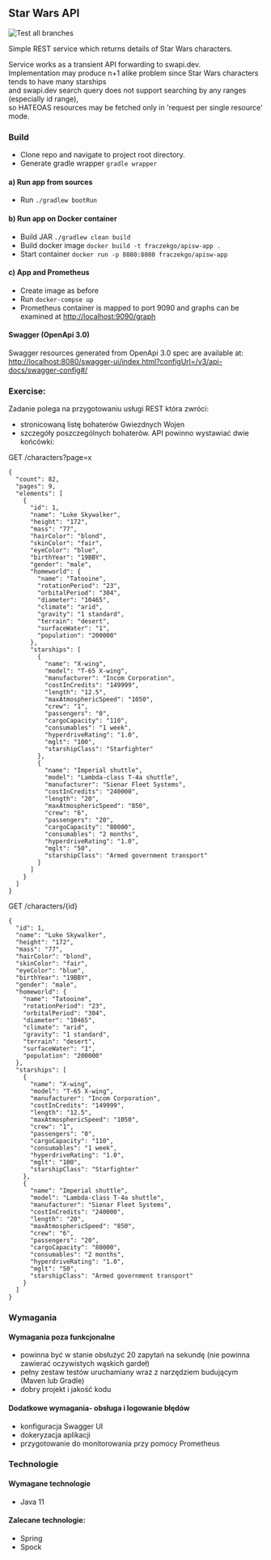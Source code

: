 ## Star Wars API
![Test all branches](https://github.com/Patrolfr/apisw/workflows/Test%20all%20branches/badge.svg)

Simple REST service which returns details of Star Wars characters.

Service works as a transient API forwarding to swapi.dev.  
Implementation may produce n+1 alike problem since Star Wars characters tends to have many starships  
and swapi.dev search query does not support searching by any ranges (especially id range),  
so HATEOAS resources may be fetched only in 'request per single resource' mode.

### Build
- Clone repo and navigate to project root directory.
- Generate gradle wrapper `gradle wrapper`
#### a) Run app from sources
- Run `./gradlew bootRun`
#### b) Run app on Docker container
- Build JAR `./gradlew clean build`
- Build docker image `docker build -t fraczekgo/apisw-app . `
- Start container `docker run -p 8080:8080 fraczekgo/apisw-app`
#### c) App and Prometheus
- Create image as before
- Run `docker-compse up`
- Prometheus container is mapped to port 9090 and graphs can be examined at [http://localhost:9090/graph]()
#### Swagger (OpenApi 3.0)
Swagger resources generated from OpenApi 3.0 spec are available at:  
[http://localhost:8080/swagger-ui/index.html?configUrl=/v3/api-docs/swagger-config#/]()

### Exercise:

Zadanie polega na przygotowaniu usługi REST która zwróci:
- stronicowaną listę bohaterów Gwiezdnych Wojen
- szczegóły poszczególnych bohaterów.
API powinno wystawiać dwie końcówki:

GET /characters?page=x
```
{
  "count": 82,
  "pages": 9,
  "elements": [
    {
      "id": 1,
      "name": "Luke Skywalker",
      "height": "172",
      "mass": "77",
      "hairColor": "blond",
      "skinColor": "fair",
      "eyeColor": "blue",
      "birthYear": "19BBY",
      "gender": "male",
      "homeworld": {
        "name": "Tatooine",
        "rotationPeriod": "23",
        "orbitalPeriod": "304",
        "diameter": "10465",
        "climate": "arid",
        "gravity": "1 standard",
        "terrain": "desert",
        "surfaceWater": "1",
        "population": "200000"
      },
      "starships": [
        {
          "name": "X-wing",
          "model": "T-65 X-wing",
          "manufacturer": "Incom Corporation",
          "costInCredits": "149999",
          "length": "12.5",
          "maxAtmosphericSpeed": "1050",
          "crew": "1",
          "passengers": "0",
          "cargoCapacity": "110",
          "consumables": "1 week",
          "hyperdriveRating": "1.0",
          "mglt": "100",
          "starshipClass": "Starfighter"
        },
        {
          "name": "Imperial shuttle",
          "model": "Lambda-class T-4a shuttle",
          "manufacturer": "Sienar Fleet Systems",
          "costInCredits": "240000",
          "length": "20",
          "maxAtmosphericSpeed": "850",
          "crew": "6",
          "passengers": "20",
          "cargoCapacity": "80000",
          "consumables": "2 months",
          "hyperdriveRating": "1.0",
          "mglt": "50",
          "starshipClass": "Armed government transport"
        }
      ]
    }
  ]
}
```
GET /characters/{id}
```
{
  "id": 1,
  "name": "Luke Skywalker",
  "height": "172",
  "mass": "77",
  "hairColor": "blond",
  "skinColor": "fair",
  "eyeColor": "blue",
  "birthYear": "19BBY",
  "gender": "male",
  "homeworld": {
    "name": "Tatooine",
    "rotationPeriod": "23",
    "orbitalPeriod": "304",
    "diameter": "10465",
    "climate": "arid",
    "gravity": "1 standard",
    "terrain": "desert",
    "surfaceWater": "1",
    "population": "200000"
  },
  "starships": [
    {
      "name": "X-wing",
      "model": "T-65 X-wing",
      "manufacturer": "Incom Corporation",
      "costInCredits": "149999",
      "length": "12.5",
      "maxAtmosphericSpeed": "1050",
      "crew": "1",
      "passengers": "0",
      "cargoCapacity": "110",
      "consumables": "1 week",
      "hyperdriveRating": "1.0",
      "mglt": "100",
      "starshipClass": "Starfighter"
    },
    {
      "name": "Imperial shuttle",
      "model": "Lambda-class T-4a shuttle",
      "manufacturer": "Sienar Fleet Systems",
      "costInCredits": "240000",
      "length": "20",
      "maxAtmosphericSpeed": "850",
      "crew": "6",
      "passengers": "20",
      "cargoCapacity": "80000",
      "consumables": "2 months",
      "hyperdriveRating": "1.0",
      "mglt": "50",
      "starshipClass": "Armed government transport"
    }
  ]
}
```
### Wymagania
#### Wymagania poza funkcjonalne
- powinna być w stanie obsłużyć 20 zapytań na sekundę (nie powinna zawierać oczywistych wąskich gardeł)
- pełny zestaw testów uruchamiany wraz z narzędziem budującym (Maven lub Gradle)
- dobry projekt i jakość kodu
#### Dodatkowe wymagania- obsługa i logowanie błędów
- konfiguracja Swagger UI
- dokeryzacja aplikacji
- przygotowanie do monitorowania przy pomocy Prometheus
### Technologie
#### Wymagane technologie
- Java 11

#### Zalecane technologie:
- Spring
- Spock
